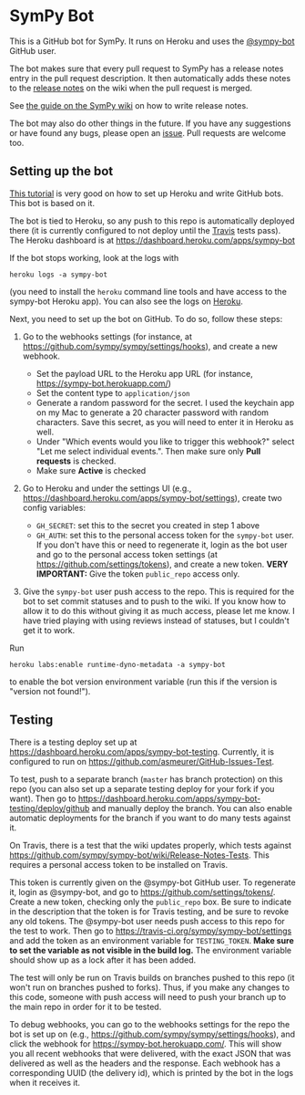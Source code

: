 # SymPy Bot

This is a GitHub bot for SymPy. It runs on Heroku and uses the
[@sympy-bot](https://github.com/sympy-bot) GitHub user.

The bot makes sure that every pull request to SymPy has a release notes entry
in the pull request description. It then automatically adds these notes to the
[release notes](https://github.com/sympy/sympy/wiki/Release-Notes) on the wiki
when the pull request is merged.

See [the guide on the SymPy
wiki](https://github.com/sympy/sympy/wiki/Writing-Release-Notes) on how to
write release notes.

The bot may also do other things in the future. If you have any suggestions or
have found any bugs, please open an
[issue](https://github.com/sympy/sympy-bot/issues). Pull requests are welcome
too.

## Setting up the bot

[This tutorial](https://github-bot-tutorial.readthedocs.io/en/latest) is very
good on how to set up Heroku and write GitHub bots. This bot is based on it.

The bot is tied to Heroku, so any push to this repo is automatically deployed
there (it is currently configured to not deploy until the
[Travis](https://travis-ci.org/sympy/sympy-bot) tests pass). The Heroku
dashboard is at https://dashboard.heroku.com/apps/sympy-bot

If the bot stops working, look at the logs with

    heroku logs -a sympy-bot

(you need to install the `heroku` command line tools and have access to the
sympy-bot Heroku app). You can also see the logs on
[Heroku](https://dashboard.heroku.com/apps/sympy-bot/logs).

Next, you need to set up the bot on GitHub. To do so, follow these steps:

1. Go to the webhooks settings (for instance, at
   https://github.com/sympy/sympy/settings/hooks), and create a new webhook.

   - Set the payload URL to the Heroku app URL (for instance,
     https://sympy-bot.herokuapp.com/)
   - Set the content type to `application/json`
   - Generate a random password for the secret. I used the keychain app on my
     Mac to generate a 20 character password with random characters. Save this
     secret, as you will need to enter it in Heroku as well.
   - Under "Which events would you like to trigger this webhook?" select "Let
     me select individual events.". Then make sure only **Pull requests** is
     checked.
   - Make sure **Active** is checked

2. Go to Heroku and under the settings UI (e.g.,
   https://dashboard.heroku.com/apps/sympy-bot/settings), create two config
   variables:

   - `GH_SECRET`: set this to the secret you created in step 1 above
   - `GH_AUTH`: set this to the personal access token for the `sympy-bot`
     user. If you don't have this or need to regenerate it, login as the bot
     user and go to the personal access token settings (at
     https://github.com/settings/tokens), and create a new token. **VERY
     IMPORTANT:** Give the token `public_repo` access only.

3. Give the `sympy-bot` user push access to the repo. This is required for the
   bot to set commit statuses and to push to the wiki. If you know how to
   allow it to do this without giving it as much access, please let me know. I
   have tried playing with using reviews instead of statuses, but I couldn't
   get it to work.

Run

    heroku labs:enable runtime-dyno-metadata -a sympy-bot

to enable the bot version environment variable (run this if the version is
"version not found!").

## Testing

There is a testing deploy set up at
https://dashboard.heroku.com/apps/sympy-bot-testing. Currently, it is
configured to run on https://github.com/asmeurer/GitHub-Issues-Test.

To test, push to a separate branch (`master` has branch protection) on this
repo (you can also set up a separate testing deploy for your fork if you
want). Then go to
https://dashboard.heroku.com/apps/sympy-bot-testing/deploy/github and manually
deploy the branch. You can also enable automatic deployments for the branch if
you want to do many tests against it.

On Travis, there is a test that the wiki updates properly, which tests against
https://github.com/sympy/sympy-bot/wiki/Release-Notes-Tests. This requires a
personal access token to be installed on Travis.

This token is currently given on the @sympy-bot GitHub user. To regenerate it,
login as @sympy-bot, and go to https://github.com/settings/tokens/. Create a
new token, checking only the `public_repo` box. Be sure to indicate in the
description that the token is for Travis testing, and be sure to revoke any
old tokens. The @sympy-bot user needs push access to this repo for the test to
work. Then go to https://travis-ci.org/sympy/sympy-bot/settings and add the
token as an environment variable for `TESTING_TOKEN`. **Make sure to set the
variable as not visible in the build log.** The environment variable should
show up as a lock after it has been added.

The test will only be run on Travis builds on branches pushed to this repo (it
won't run on branches pushed to forks). Thus, if you make any changes to this
code, someone with push access will need to push your branch up to the main
repo in order for it to be tested.

To debug webhooks, you can go to the webhooks settings for the repo the bot is
set up on (e.g., https://github.com/sympy/sympy/settings/hooks), and click the
webhook for https://sympy-bot.herokuapp.com/. This will show you all recent
webhooks that were delivered, with the exact JSON that was delivered as well
as the headers and the response. Each webhook has a corresponding UUID (the
delivery id), which is printed by the bot in the logs when it receives it.
